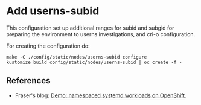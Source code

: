 # Add userns-subid

This configuration set up additional ranges for subid and subgid
for preparing the environment to userns investigations, and cri-o
configuration.

For creating the configuration do:

```shell
make -C ./config/static/nodes/userns-subid configure
kustomize build config/static/nodes/userns-subid | oc create -f -
```

## References

- Fraser's blog: [Demo: namespaced systemd workloads on OpenShift](https://frasertweedale.github.io/blog-redhat/posts/2021-07-22-openshift-systemd-workload-demo.html).
